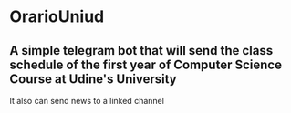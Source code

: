 # OrarioUniud

A simple telegram bot that will send the class schedule of the first year of Computer Science Course at Udine's University
-----
It also can send news to a linked channel
